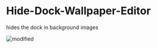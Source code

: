 # Hide-Dock-Wallpaper-Editor

hides the dock in background images

![modified](https://github.com/binnichtaktiv/Hide-Dock-Wallpaper-Editor/assets/96953964/e07061a1-dad1-47be-a6ce-db7c9e78c539)


